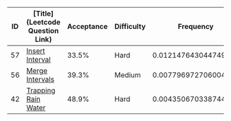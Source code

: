 |ID|[Title](Leetcode Question Link)|Acceptance|Difficulty|Frequency|
|----|-----|----|---|---|
|57|[Insert Interval]( https://leetcode.com/problems/insert-interval)|33.5%|Hard|0.012147643044749783|
|56|[Merge Intervals]( https://leetcode.com/problems/merge-intervals)|39.3%|Medium|0.007796972706004796|
|42|[Trapping Rain Water]( https://leetcode.com/problems/trapping-rain-water)|48.9%|Hard|0.004350670338744988|
